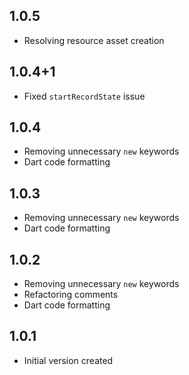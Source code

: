 ## 1.0.5

- Resolving resource asset creation

## 1.0.4+1

- Fixed `startRecordState` issue

## 1.0.4

- Removing unnecessary `new` keywords
- Dart code formatting

## 1.0.3

- Removing unnecessary `new` keywords
- Dart code formatting

## 1.0.2

- Removing unnecessary `new` keywords
- Refactoring comments
- Dart code formatting

## 1.0.1

- Initial version created